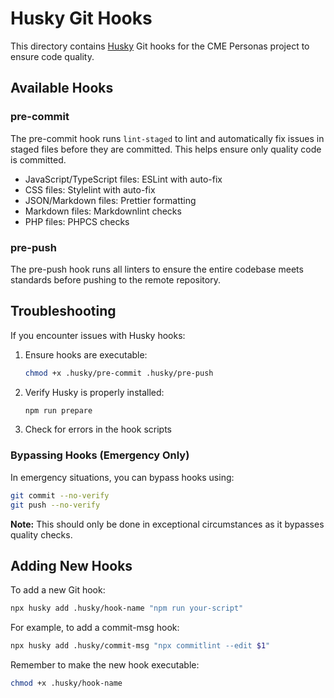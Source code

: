 # Husky Git Hooks

This directory contains [Husky](https://typicode.github.io/husky/) Git hooks for the CME Personas project to ensure code quality.

## Available Hooks

### pre-commit

The pre-commit hook runs `lint-staged` to lint and automatically fix issues in staged files before they are committed. This helps ensure only quality code is committed.

- JavaScript/TypeScript files: ESLint with auto-fix
- CSS files: Stylelint with auto-fix
- JSON/Markdown files: Prettier formatting
- Markdown files: Markdownlint checks
- PHP files: PHPCS checks

### pre-push

The pre-push hook runs all linters to ensure the entire codebase meets standards before pushing to the remote repository.

## Troubleshooting

If you encounter issues with Husky hooks:

1. Ensure hooks are executable:
   ```bash
   chmod +x .husky/pre-commit .husky/pre-push
   ```

2. Verify Husky is properly installed:
   ```bash
   npm run prepare
   ```

3. Check for errors in the hook scripts

### Bypassing Hooks (Emergency Only)

In emergency situations, you can bypass hooks using:

```bash
git commit --no-verify
git push --no-verify
```

**Note:** This should only be done in exceptional circumstances as it bypasses quality checks.

## Adding New Hooks

To add a new Git hook:

```bash
npx husky add .husky/hook-name "npm run your-script"
```

For example, to add a commit-msg hook:

```bash
npx husky add .husky/commit-msg "npx commitlint --edit $1"
```

Remember to make the new hook executable:

```bash
chmod +x .husky/hook-name
